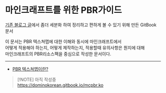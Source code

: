 # 마인크래프트를 위한 PBR가이드

[기존 블로그 글](https://dominokorean.tistory.com/18)에서 좀더 세분화 하여 정리하고 편하게 볼 수 있기 위해 만든 GitBook 문서

이 문서는 PBR 텍스쳐맵에 대한 이해와 동시에 마인크래프트에서\
어떻게 적용해야 하는지, 어떻게 제작하는지, 적용할때 유의사항은 뭔지에 대해\
마인크래프트의 PBR리소스팩을 중심으로 작성한 문서이다.

***

* [PBR 텍스쳐맵이란?](./)

> \[!NOTE] 아직 작성중\
> https://dominokorean.gitbook.io/mcpbr.ko
